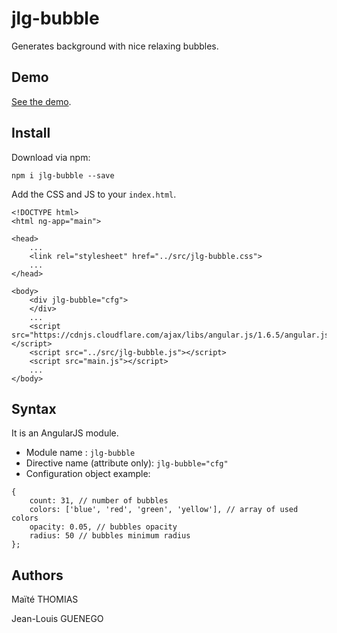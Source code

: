 # jlg-bubble

Generates background with nice relaxing bubbles.

## Demo

[See the demo](https://jlguenego.github.io/jlg-bubble).

## Install

Download via npm: 

```
npm i jlg-bubble --save
```
Add the CSS and JS to your `index.html`.

```
<!DOCTYPE html>
<html ng-app="main">

<head>
	...
	<link rel="stylesheet" href="../src/jlg-bubble.css">
    ...
</head>

<body>
	<div jlg-bubble="cfg">
	</div>
    ...
	<script src="https://cdnjs.cloudflare.com/ajax/libs/angular.js/1.6.5/angular.js"></script>
	<script src="../src/jlg-bubble.js"></script>
	<script src="main.js"></script>
    ...
</body>
```


## Syntax 

It is an AngularJS module.

- Module name : `jlg-bubble`
- Directive name (attribute only): `jlg-bubble="cfg"`
- Configuration object example: 
```
{
    count: 31, // number of bubbles
    colors: ['blue', 'red', 'green', 'yellow'], // array of used colors
    opacity: 0.05, // bubbles opacity
    radius: 50 // bubbles minimum radius
};
```


## Authors

Maïté THOMIAS

Jean-Louis GUENEGO
